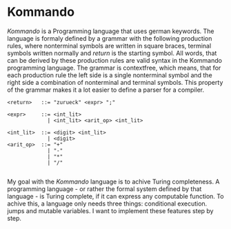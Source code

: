 # Kommando
*Kommando* is a Programming language that uses german keywords. The language is formaly defined by a grammar with the following production rules, where nonterminal symbols are written in square braces, terminal symbols written normally and $return$ is the starting symbol. All words, that can be derived by these production rules are valid syntax in the Kommando programming language. The grammar is contextfree, which means, that for each production rule the left side is a single nonterminal symbol and the right side a combination of nonterminal and terminal symbols. This property of the grammar makes it a lot easier to define a parser for a compiler.
```bnf
<return>   ::= "zurueck" <expr> ";"

<expr>     ::= <int_lit>
             | <int_lit> <arit_op> <int_lit>

<int_lit>  ::= <digit> <int_lit>
             | <digit>
<arit_op>  ::= "+"
             | "-"
             | "*"
             | "/"


```
My goal with the *Kommando* language is to achive Turing completeness. A programming language - or rather the formal system defined by that language - is Turing complete, if it can express any computable function. To achive this, a language only needs three things: conditional execution. jumps and mutable variables. I want to implement these features step by step.

